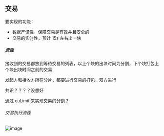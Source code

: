 ## 交易

要实现的功能：

- 数据严谨性，保障交易是有效并且安全的
- 交易的实时性，预计 15s 左右出一块

##### 流程

接收到的交易都放到等待交易的列表，以上个块的出块时间为分割，下个块打包上个块出块时间之前的交易

发起方和接收方所在分片，都要进行交易的打包，双方进行

共识？？？？没想好

通过 cuLimit 来实现交易的分割？

###### 交易执行流程

![image](https://user-images.githubusercontent.com/11674258/160241554-6cf223d2-fdac-4829-8c34-a758e0b7995b.png)
